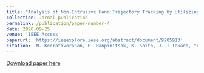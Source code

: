 ```yaml
---
title: "Analysis of Non-Intrusive Hand Trajectory Tracking by Utilizing Micro-Doppler Signature Obtained From Wi-Fi Channel State Information"
collection: Jornal publication
permalink: /publication/paper-number-4
date: 2020-09-25
venue: 'IEEE Access'
paperurl: 'https://ieeexplore.ieee.org/abstract/document/9205913'
citation: 'N. Keerativoranan, P. Hanpinitsak, K. Saito, J.-I Takada, "Analysis of Non-Intrusive Hand Trajectory Tracking by Utilizing Micro-Doppler Signature Obtained From Wi-Fi Channel State Information," <i>IEEE Access</i>, vol. 8, pp. 176430-176444, <b>2020</b>.'
---
```


[Download paper here](https://ieeexplore.ieee.org/stamp/stamp.jsp?tp=&arnumber=9205913)




